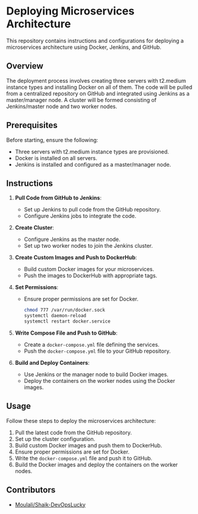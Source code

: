 # Deploying Microservices Architecture

This repository contains instructions and configurations for deploying a microservices architecture using Docker, Jenkins, and GitHub.

## Overview

The deployment process involves creating three servers with t2.medium instance types and installing Docker on all of them. The code will be pulled from a centralized repository on GitHub and integrated using Jenkins as a master/manager node. A cluster will be formed consisting of Jenkins/master node and two worker nodes.

## Prerequisites

Before starting, ensure the following:

- Three servers with t2.medium instance types are provisioned.
- Docker is installed on all servers.
- Jenkins is installed and configured as a master/manager node.

## Instructions

1. **Pull Code from GitHub to Jenkins**:
   - Set up Jenkins to pull code from the GitHub repository.
   - Configure Jenkins jobs to integrate the code.

2. **Create Cluster**:
   - Configure Jenkins as the master node.
   - Set up two worker nodes to join the Jenkins cluster.

3. **Create Custom Images and Push to DockerHub**:
   - Build custom Docker images for your microservices.
   - Push the images to DockerHub with appropriate tags.

4. **Set Permissions**:
   - Ensure proper permissions are set for Docker.
     ```bash
     chmod 777 /var/run/docker.sock
     systemctl daemon-reload
     systemctl restart docker.service
     ```

5. **Write Compose File and Push to GitHub**:
   - Create a `docker-compose.yml` file defining the services.
   - Push the `docker-compose.yml` file to your GitHub repository.

6. **Build and Deploy Containers**:
   - Use Jenkins or the manager node to build Docker images.
   - Deploy the containers on the worker nodes using the Docker images.

## Usage

Follow these steps to deploy the microservices architecture:

1. Pull the latest code from the GitHub repository.
2. Set up the cluster configuration.
3. Build custom Docker images and push them to DockerHub.
4. Ensure proper permissions are set for Docker.
5. Write the `docker-compose.yml` file and push it to GitHub.
6. Build the Docker images and deploy the containers on the worker nodes.

## Contributors

- [Moulali/Shaik-DevOpsLucky](https://github.com/Shaik-DevOpsLucky/)


